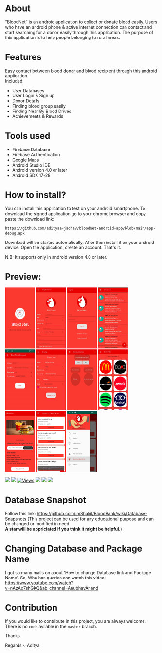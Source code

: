 # About
“BloodNet” is an android application to collect or donate blood easily. Users who have an android phone & active internet connection can contact and start searching for a donor easily through this application. The purpose of this application is to help people belonging to rural areas.

# Features
Easy contact between blood donor and blood recipient through this android application.<br>
Included:
- User Databases
- User Login & Sign up
- Donor Details
- Finding blood group easily
- Finding Near By Blood Drives
- Achievements & Rewards
       
# Tools used
- Firebase Database
- Firebase Authentication
- Google Maps 
- Android Studio IDE
- Android version 4.0 or later
- Android SDK 17-28
  
# How to install?

You can install this application to test on your android smartphone. To download the signed application go to your chrome browser and copy-paste the download link:

```
https://github.com/adityaa-jadhav/bloodnet-android-app/blob/main/app-debug.apk
```

Download will be started automatically. After then install it on your android device.
Open the application, create an account. That's it.

N.B: It supports only in android version 4.0 or later.

# Preview:
<img src="https://github.com/adityaa-jadhav/bloodnet-android-app/blob/main/img1.png" alt="Splash Screen" width="98" height="200" /> <img src="https://github.com/adityaa-jadhav/bloodnet-android-app/blob/main/img2.png" alt="Splash Screen" width="98" height="200" /> <img src="https://github.com/adityaa-jadhav/bloodnet-android-app/blob/main/img3.png" alt="Splash Screen" width="98" height="200" /> <img src="https://github.com/adityaa-jadhav/bloodnet-android-app/blob/main/img4.png" alt="Splash Screen" width="98" height="200" /> <img src="https://github.com/adityaa-jadhav/bloodnet-android-app/blob/main/img5.png" alt="Splash Screen" width="98" height="200" /> <img src="https://github.com/adityaa-jadhav/bloodnet-android-app/blob/main/img6.png" alt="Splash Screen" width="98" height="200" /> <img src="https://github.com/adityaa-jadhav/bloodnet-android-app/blob/main/img7.png" alt="Splash Screen" width="98" height="200" /> <img src="https://github.com/adityaa-jadhav/bloodnet-android-app/blob/main/img8.png" alt="Splash Screen" width="98" height="200" /> <img src="https://github.com/adityaa-jadhav/bloodnet-android-app/blob/main/img9.png" alt="Splash Screen" width="98" height="200" /> <img src="https://github.com/adityaa-jadhav/bloodnet-android-app/blob/main/img10.png" alt="Splash Screen" width="98" height="200" /> <img src="https://github.com/adityaa-jadhav/bloodnet-android-app/blob/main/img11.png" alt="Splash Screen" width="98" height="200" /> 



![](https://img.shields.io/github/stars/imshakil/BloodBank.svg)
![](https://img.shields.io/github/forks/imshakil/BloodBank.svg)
[![Views](https://hits.dwyl.com/imshakil/BloodBank.svg?style=flat-square&show=unique)](http://hits.dwyl.com/imshakil/BloodBank)
![](https://img.shields.io/github/tag/imshakil/BloodBank.svg) 
![](https://img.shields.io/github/v/release/imshakil/BloodBank.svg) 
![](https://img.shields.io/github/issues/imshakil/BloodBank.svg)

# Database Snapshot
Follow this link: https://github.com/imShakil/BloodBank/wiki/Database-Snapshots
(This project can be used for any educational purpose and can be changed or modified in need.<br><b> A star will be appriciated if you think it might be helpful.</b>)<br>

# Changing Database and Package Name
I got so many mails on about 'How to change Database link and Package Name'. So, Who has queries can watch this video: https://www.youtube.com/watch?v=nAzAo7shGKQ&ab_channel=AnubhavAnand


# Contribution

If you would like to contribute in this project, you are always welcome. There is no `code` avilable in the `master` branch.


Thanks

Regards ~ Aditya




